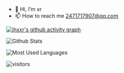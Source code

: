 
- 👋 Hi, I’m xr
- 📫 How to reach me 2471717907@qq.com   

[![jhxxr's github activity graph](https://activity-graph.herokuapp.com/graph?username=jhxxr&theme=dracula)](https://github.com/ashutosh00710/github-readme-activity-graph)

![Github Stats](https://github-readme-stats.vercel.app/api?username=jhxxr&show_icons=true&theme=dark&count_private=true)

![Most Used Languages](https://github-readme-stats.vercel.app/api/top-langs/?username=jhxxr&theme=dark&layout=compact)

![visitors](https://visitor-badge.glitch.me/badge?page_id=jhxxr&left_color=green&right_color=red)
